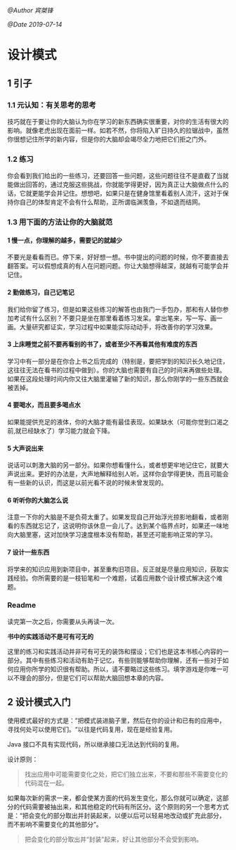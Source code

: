 *@Author 宾桀锋*  

*@Date 2019-07-14*

# 设计模式

## 1 引子

### 1.1 元认知：有关思考的思考

技巧就在于要让你的大脑认为你在学习的新东西确实很重要，对你的生活有很大的影响。就像老虎出现在面前一样。如若不然，你将陷入旷日持久的拉锯战中，虽然你很想记住所学的新内容，但是你的大脑却会竭尽全力地把它们拒之门外。

### 1.2 练习

你会看到我们给出的一些练习，还要回答一些问题，这些问题往往不是直截了当就能做出回答的，通过克服这些挑战，你就能学得更好，因为真正让大脑做点什么的话，它就更能学会并记住。想想吧，如果只是在健身馆里看着别人流汗，这对于保持你自己的体型肯定不会有什么帮助，正所谓临渊羡鱼，不如退而结网。

### 1.3 用下面的方法让你的大脑就范

#### 1 慢一点，你理解的越多，需要记的就越少

不要光是看看而已。停下来，好好想一想。书中提出的问题的时候，你不要直接去翻答案。可以假想成真的有人在问题问题。你让大脑想得越深，就越有可能学会并记住。

#### 2 勤做练习，自己记笔记

我们给你留了练习，但是如果这些练习的解答也由我门一手包办，那和有人替你参加考试有什么区别？不要只是坐在那里看着练习发呆。拿出笔来，写一写、画一画。大量研究都证实，学习过程中如果能实际动动手，将改善你的学习效果。

#### 3 上床睡觉之前不要再看别的书了，或者至少不再看其他有难度的东西

学习中有一部分是在你合上书之后完成的（特别是，要把学到的知识长久地记住，这往往无法在看书的过程中做到）。你的大脑也需要有自己的时间来再做些处理。如果在这段处理时间内你又往大脑里灌输了新的知识，那么你刚学的一些东西就会被丢掉。

#### 4 要喝水，而且要多喝点水

如果能提供充足的液体，你的大脑才能有最佳表现。如果缺水（可能你觉到口渴之前,就已经缺水了）学习能力就会下降。

#### 5 大声说出来

说话可以刺激大脑的另一部分。如果你想看懂什么，或者想更牢地记住它，就要大声说出来。更好的办法是，大声地解释给别人听。这样你会学得更快，而且可能会有一些新的认识，而这是以前光看不说的时候未曾发现的。

#### 6 听听你的大脑怎么说

注意一下你的大脑是不是负荷太重了。如果发现自己开始浮光掠影地翻看，或者刚看的东西就忘记了，这说明你该休息一会儿了。达到某个临界点时，如果还一味地向大脑里塞，这对加快学习速度根本没有帮助，甚至还可能影响正常的学习。

#### 7 设计一些东西

将学来的知识应用到新项目中，甚至重构旧项目。反正就是尽量应用知识，获取实践经验。你所需要的是一枝铅笔和一个难题，试着应用数个设计模式解决这个难题。

### Readme

读完第一次之后，你需要从头再读一次。

**书中的实践活动不是可有可无的**

这里的练习和实践活动并非可有可无的装饰和摆设；它们也是这本书核心内容的一部分。其中有些练习和活动有助于记忆，有些则能够帮助你理解，还有一些对于如何应用你所学的知识很有帮助。所以，请不要略过这些练习。填字游戏是你唯一可以不理会的部分，但是它们可以帮助大脑回想本章的内容。

## 2 设计模式入门

使用模式最好的方式是：”把模式装进脑子里，然后在你的设计和已有的应用中，寻找何处可以使用它们。“以往是代码复用，现在是经验复用。

Java 接口不具有实现代码，所以继承接口无法达到代码的复用。

设计原则：

> 找出应用中可能需要变化之处，把它们独立出来，不要和那些不需要变化的代码混在一起。

如果每次新的需求一来，都会使某方面的代码发生变化，那么你就可以确定，这部分的代码需要被抽出来，和其他稳定的代码有所区分。这个原则的另一个思考方式是：“把会变化的部分取出并封装起来，以便以后可以轻易地改动或扩充此部分，而不影响不需要变化的其他部分”。

> 把会变化的部分取出并“封装”起来，好让其他部分不会受到影响。

